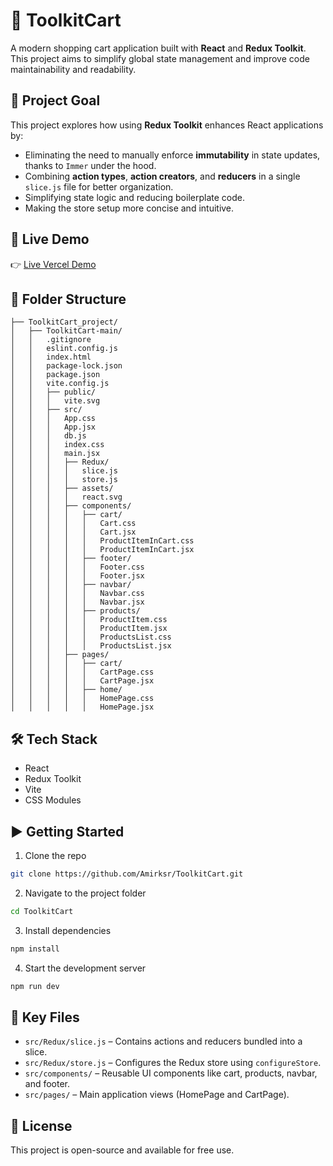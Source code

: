 # 🛒 ToolkitCart

A modern shopping cart application built with **React** and **Redux Toolkit**. This project aims to simplify global state management and improve code maintainability and readability.

## 🎯 Project Goal

This project explores how using **Redux Toolkit** enhances React applications by:
- Eliminating the need to manually enforce **immutability** in state updates, thanks to `Immer` under the hood.
- Combining **action types**, **action creators**, and **reducers** in a single `slice.js` file for better organization.
- Simplifying state logic and reducing boilerplate code.
- Making the store setup more concise and intuitive.

## 🚀 Live Demo

👉 [Live Vercel Demo](https://toolkit-cart.vercel.app)

## 📁 Folder Structure

```
├── ToolkitCart_project/
│   ├── ToolkitCart-main/
│   │   .gitignore
│   │   eslint.config.js
│   │   index.html
│   │   package-lock.json
│   │   package.json
│   │   vite.config.js
│   │   ├── public/
│   │   │   vite.svg
│   │   ├── src/
│   │   │   App.css
│   │   │   App.jsx
│   │   │   db.js
│   │   │   index.css
│   │   │   main.jsx
│   │   │   ├── Redux/
│   │   │   │   slice.js
│   │   │   │   store.js
│   │   │   ├── assets/
│   │   │   │   react.svg
│   │   │   ├── components/
│   │   │   │   ├── cart/
│   │   │   │   │   Cart.css
│   │   │   │   │   Cart.jsx
│   │   │   │   │   ProductItemInCart.css
│   │   │   │   │   ProductItemInCart.jsx
│   │   │   │   ├── footer/
│   │   │   │   │   Footer.css
│   │   │   │   │   Footer.jsx
│   │   │   │   ├── navbar/
│   │   │   │   │   Navbar.css
│   │   │   │   │   Navbar.jsx
│   │   │   │   ├── products/
│   │   │   │   │   ProductItem.css
│   │   │   │   │   ProductItem.jsx
│   │   │   │   │   ProductsList.css
│   │   │   │   │   ProductsList.jsx
│   │   │   ├── pages/
│   │   │   │   ├── cart/
│   │   │   │   │   CartPage.css
│   │   │   │   │   CartPage.jsx
│   │   │   │   ├── home/
│   │   │   │   │   HomePage.css
│   │   │   │   │   HomePage.jsx
```

## 🛠️ Tech Stack

- React
- Redux Toolkit
- Vite
- CSS Modules

## ▶️ Getting Started

1. Clone the repo
```bash
git clone https://github.com/Amirksr/ToolkitCart.git
```

2. Navigate to the project folder
```bash
cd ToolkitCart
```

3. Install dependencies
```bash
npm install
```

4. Start the development server
```bash
npm run dev
```

## 📂 Key Files

- `src/Redux/slice.js` – Contains actions and reducers bundled into a slice.
- `src/Redux/store.js` – Configures the Redux store using `configureStore`.
- `src/components/` – Reusable UI components like cart, products, navbar, and footer.
- `src/pages/` – Main application views (HomePage and CartPage).

## 📄 License

This project is open-source and available for free use.
